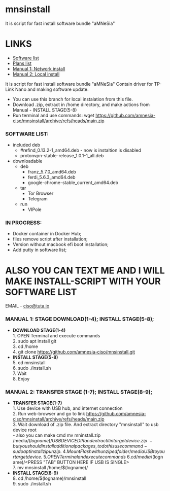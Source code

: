# mnsinstall

It is script for fast install software bundle "aMNeSia"

# LINKS
- [Software list](#SLIST)
- [Plans list](#PLIST)
- [Manual 1: Network install](#MAN1)
- [Manual 2: Local install](#MAN2)

It is script for fast install software bundle "aMNeSia"
Contain driver for TP-Link Nano and making software update.
- You can use this branch for local instalation from this file.
- Download .zip, extract in /home directory, and make actions from Manual - INSTALL STAGE(5-8) 
- Run terminal and use commands: wget https://github.com/amnesia-ciso/mnsinstall/archive/refs/heads/main.zip
### <a name="SLIST"></a> SOFTWARE LIST:
- included deb
     - #refind_0.13.2-1_amd64.deb - now is instaltion is disabled
     - protonvpn-stable-release_1.0.1-1_all.deb 
- downloadable
   - deb
     - franz_5.7.0_amd64.deb
     - ferdi_5.6.3_amd64.deb
     - google-chrome-stable_current_amd64.deb
   - tar
     - Tor Browser
     - Telegram
   - run
     - VIPole


### <a name="PLIST"></a> IN PROGRESS:
* Docker container in Docker Hub; 
* files remove script after installation;  
* Version without macbook efi boot installation;
* Add putty in software list;


# ALSO YOU CAN TEXT ME AND I WILL MAKE INSTALL-SCRIPT WITH YOUR SOFTWARE LIST
EMAIL - ciso@tuta.io

### <a name="MAN1"></a> MANUAL 1: STAGE DOWNLOAD(1-4); INSTALL STAGE(5-8);
- <b>DOWNLOAD STAGE(1-4)</b> \
      1. OPEN Terminal and execute commands \
      2. sudo apt install git \
      3. cd /home \
      4. git clone https://github.com/amnesia-ciso/mnsinstall.git 
-  <b>INSTALL STAGE(5-8)</b> \
      5. cd mnsinstall \
      6. sudo ./install.sh \
      7. Wait \
      8. Enjoy 
### <a name="MAN2"></a> MANUAL 2: TRANSFER STAGE (1-7); INSTALL STAGE(8-9);
- <b>TRANSFER STAGE(1-7)</b> \
      1. Use device with USB hub, and internet connection \
      2. Run web-browser and go to link https://github.com/amnesia-ciso/mnsinstall/archive/refs/heads/main.zip \
      3. Wait download of .zip file. And extract directory "mnsinstall" to usb device root \
                    - also you can make cmd mv mninstall.zip /media/$(logname)/USBDEVICEDIR and extract it in target device .zip \
                    - but you should install additional packages, to do this use command - sudo apt install zip unzip. \
      4. Mount Flash with unziped folder /media USB to your target device. \
      5. OPEN Terminal and execute commands \
      6. cd /media/$(logname)/<PRESS "TAB" BUTTON HERE IF USB IS SINGLE> \
      7. mv mnsinstall /home/$(logname)/ 
- <b>INSTALL STAGE(8-9)</b> \
      8. cd /home/$(logname)/mnsinstall \
      9. sudo ./install.sh 
